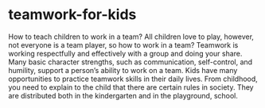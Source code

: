 # teamwork-for-kids
How to teach children to work in a team?  All children love to play, however, not everyone is a team player, so how to work in a team? Teamwork is working respectfully and effectively with a group and doing your share. Many basic character strengths, such as communication, self-control, and humility, support a person’s ability to work on a team.  Kids have many opportunities to practice teamwork skills in their daily lives. From childhood, you need to explain to the child that there are certain rules in society. They are distributed both in the kindergarten and in the playground, school.
